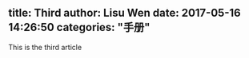 title: Third
author: Lisu Wen
date: 2017-05-16 14:26:50
categories: "手册"
---
This is the third article
